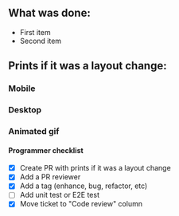 ## What was done:

- First item
- Second item

## Prints if it was a layout change:

### Mobile

### Desktop

### Animated gif

#### Programmer checklist

- [x] Create PR with prints if it was a layout change
- [x] Add a PR reviewer
- [x] Add a tag (enhance, bug, refactor, etc)
- [ ] Add unit test or E2E test
- [x] Move ticket to "Code review" column
